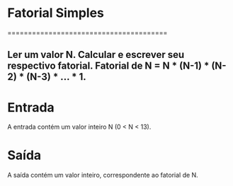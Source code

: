 # Fatorial Simples
=======================================

Ler um valor N. Calcular e escrever seu respectivo fatorial. Fatorial de N = N * (N-1) * (N-2) * (N-3) * ... * 1.
---------------------------------------

# Entrada
A entrada contém um valor inteiro N (0 < N < 13).

# Saída
A saída contém um valor inteiro, correspondente ao fatorial de N.